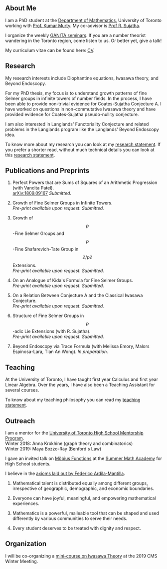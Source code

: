 ## About Me

I am a PhD student at the [Department of Mathematics](https://www.math.toronto.edu/), University of Toronto working with [Prof. Kumar Murty](http://murty.math.toronto.edu/). My co-advisor is [Prof R. Sujatha](https://www.math.ubc.ca/~sujatha/).

I organize the weekly [GANITA seminars](https://seminars.math.toronto.edu/seminars/list/events.py/process). If you are a number theorist wandering in the Toronto region, come listen to us. Or better yet, give a talk!

My curriculum vitae can be found here: [CV](cv.pdf).

## Research

My research interests include Diophantine equations, Iwasawa theory, and Beyond Endoscopy. 

For my PhD thesis, my focus is to understand growth patterns of fine Selmer groups in infinite towers of number fields.
In the process, I have been able to provide non-trivial evidence for Coates-Sujatha Conjecture A. I have worked on questions in non-commutative Iwasawa theory and have provided evidence for Coates-Sujatha pseudo-nullity conjecture.

I am also interested in Langlands' Functoriality Conjecture and related problems in the Langlands program 
like the Langlands' Beyond Endoscopy idea.

To know more about my research you can look at my [research statement](Research%20Statement%20Application.pdf). If you prefer a shorter read, without much technical details you can look at this [research statement](non%20technical%20research%20proposal.pdf).

## Publications and Preprints

1. Perfect Powers that are Sums of Squares of an Arithmetic Progression (with Vandita Patel).<br/>
[arXiv:1809.09167](https://arxiv.org/pdf/1809.09167.pdf) _Submitted._

2. Growth of Fine Selmer Groups in Infinite Towers. <br/>
_Pre-print available upon request._ _Submitted._

3. Growth of $$p$$-Fine Selmer Groups and $$p$$-Fine Shafarevich-Tate Group in $$\mathbb{Z}/p\mathbb{Z}$$ Extensions. <br/>
_Pre-print available upon request._ _Submitted._

4. On an Analogue of Kida's Formula for Fine Selmer Groups. <br/>
_Pre-print available upon request._ _Submitted._

5. On a Relation Between Conjecture A and the Classical Iwasawa Conjecture. <br/>
_Pre-print available upon request._ _Submitted._

6. Structure of Fine Selmer Groups in $$p$$-adic Lie Extensions (with R. Sujatha). <br/> 
_Pre-print available upon request._ _Submitted._

7. Beyond Endoscopy via Trace Formula (with Melissa Emory, Malors Espinosa-Lara, Tian An
Wong). _In preparation._

## Teaching

At the University of Toronto, I have taught first year Calculus and first year Linear Algebra. 
Over the years, I have also been a Teaching Assistant for several courses. 

To know about my teaching philosophy you can read my [teaching statement](teaching%20statement.pdf).  

## Outreach

I am a mentor for the [University of Toronto High School Mentorship Program](http://mathplus.math.utoronto.ca/home/mentorship).<br/>
Winter 2018: Anna Krokhine (graph theory and combinatorics)<br/>
Winter 2019: Maya Bozzo-Ray (Benford's Law)

I gave an invited talk  on [Möbius Functions](Mobius%20Functions.pdf) at the [Summer Math Academy](http://mathplus.math.utoronto.ca/home/ma) for High School students.

I believe in the [axioms laid out by Federico Ardila-Mantilla](http://math.sfsu.edu/federico/Articles/noticesfinal.pdf).<br/>
1. Mathematical talent is distributed equally among different groups, irrespective of geographic,
demographic, and economic boundaries. <br/>

2. Everyone can have joyful, meaningful, and empowering mathematical experiences. <br/>

3. Mathematics is a powerful, malleable tool that can be shaped and used differently by various communities to serve their needs.<br/>

4. Every student deserves to be treated with dignity and respect.



## Organization

I will be co-organizing a [mini-course on Iwasawa Theory](https://winter19.cms.math.ca/index.php/mini-courses/) at the 2019 CMS Winter Meeting.
